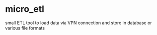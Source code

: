 # micro_etl
small ETL tool to load data via VPN connection and store in database or various file formats

